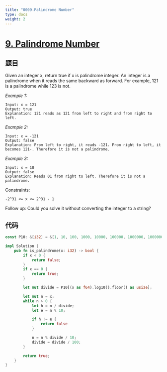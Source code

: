 ```yaml
---
title: "0009.Palindrome Number"
type: docs
weight: 2
---
```


# [9. Palindrome Number](https://leetcode.com/problems/palindrome-number/)

## 题目

Given an integer x, return true if x is palindrome integer.
An integer is a palindrome when it reads the same backward as forward.
For example, 121 is a palindrome while 123 is not.
 

*Example 1:*

```
Input: x = 121
Output: true
Explanation: 121 reads as 121 from left to right and from right to left.
```

*Example 2:*

```
Input: x = -121
Output: false
Explanation: From left to right, it reads -121. From right to left, it becomes 121-. Therefore it is not a palindrome.
```

*Example 3:*

```
Input: x = 10
Output: false
Explanation: Reads 01 from right to left. Therefore it is not a palindrome.
```

Constraints:

```
-2^31 <= x <= 2^31 - 1
```

Follow up: Could you solve it without converting the integer to a string?

## 代码
```Rust
const P10: &[i32] = &[1, 10, 100, 1000, 10000, 100000, 1000000, 10000000, 100000000, 1000000000];

impl Solution {
    pub fn is_palindrome(x: i32) -> bool {
        if x < 0 { 
            return false;
        }
        if x == 0 {
            return true;
        }

        let mut divide = P10[(x as f64).log10().floor() as usize];

        let mut n = x;
        while n > 0 {
            let h = n / divide;
            let e = n % 10;

            if h != e {
                return false
            }

            n = n % divide / 10;
            divide = divide / 100;
        }

        return true;
    }
}
```